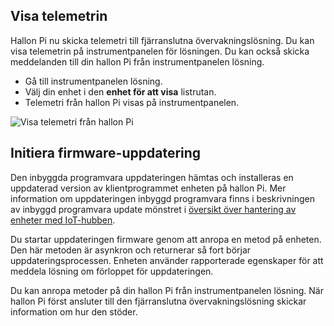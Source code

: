 ## <a name="view-the-telemetry"></a>Visa telemetrin

Hallon Pi nu skicka telemetri till fjärranslutna övervakningslösning. Du kan visa telemetrin på instrumentpanelen för lösningen. Du kan också skicka meddelanden till din hallon Pi från instrumentpanelen lösning.

- Gå till instrumentpanelen lösning.
- Välj din enhet i den **enhet för att visa** listrutan.
- Telemetri från hallon Pi visas på instrumentpanelen.

![Visa telemetri från hallon Pi][img-telemetry-display]

## <a name="initiate-the-firmware-update"></a>Initiera firmware-uppdatering

Den inbyggda programvara uppdateringen hämtas och installeras en uppdaterad version av klientprogrammet enheten på hallon Pi. Mer information om uppdateringen inbyggd programvara finns i beskrivningen av inbyggd programvara update mönstret i [översikt över hantering av enheter med IoT-hubben][lnk-update-pattern].

Du startar uppdateringen firmware genom att anropa en metod på enheten. Den här metoden är asynkron och returnerar så fort börjar uppdateringsprocessen. Enheten använder rapporterade egenskaper för att meddela lösning om förloppet för uppdateringen.

Du kan anropa metoder på din hallon Pi från instrumentpanelen lösning. När hallon Pi först ansluter till den fjärranslutna övervakningslösning skickar information om hur den stöder. 

[img-telemetry-display]: media/iot-suite-v1-raspberry-pi-kit-view-telemetry-advanced/telemetry.png
[lnk-update-pattern]: ../articles/iot-hub/iot-hub-device-management-overview.md
